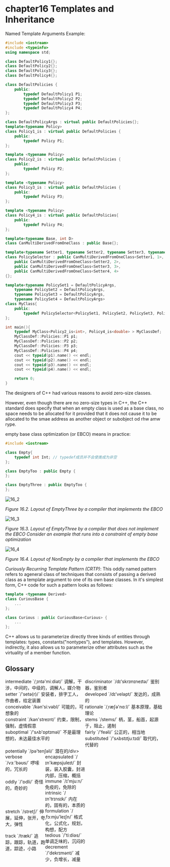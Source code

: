 # chapter16 Templates and Inheritance



Named Template Arguments Example:

```c++
#include <iostream>
#include <typeinfo>
using namespace std;

class DefaultPolicy1{};
class DefaultPolicy2{};
class DefaultPolicy3{};
class DefaultPolicy4{};

class DefaultPolicies {
    public:
        typedef DefaultPolicy1 P1;
        typedef DefaultPolicy2 P2;
        typedef DefaultPolicy3 P3;
        typedef DefaultPolicy4 P4;
};

class DefaultPolicyArgs : virtual public DefaultPolicies{};
template<typename Policy>
class Policy1_is : virtual public DefaultPolicies {
    public:
        typedef Policy P1;
};

template <typename Policy>
class Policy2_is : virtual public DefaultPolicies {
    public:
        typedef Policy P2;
};

template <typename Policy>
class Policy3_is : virtual public DefaultPolicies {
    public:
        typedef Policy P3;
};

template <typename Policy>
class Policy4_is : virtual public DefaultPolicies{
    public:
        typedef Policy P4;
};

template<typename Base, int D>
class CanMultiDerivedFromOneClass : public Base{};

template<typename Setter1, typename Setter2, typename Setter3, typename Setter4>
class PolicySelector : public CanMultiDerivedFromOneClass<Setter1, 1>,
    public CanMultiDerivedFromOneClass<Setter2, 2>,
    public CanMultiDerivedFromOneClass<Setter3, 3>,
    public CanMultiDerivedFromOneClass<Setter4, 4>
{};

template<typename PolicySet1 = DefaultPolicyArgs,
    typename PolicySet2 = DefaultPolicyArgs,
    typename PolicySet3 = DefaultPolicyArgs,
    typename PolicySet4 = DefaultPolicyArgs>
class MyClass{
    public:
        typedef PolicySelector<PolicySet1, PolicySet2, PolicySet3, PolicySet4> Policies;
};

int main(){
    typedef MyClass<Policy2_is<int>, Policy4_is<double> > MyClassDef;
    MyClassDef::Policies::P1 p1;
    MyClassDef::Policies::P2 p2;
    MyClassDef::Policies::P3 p3;
    MyClassDef::Policies::P4 p4;
    cout << typeid(p1).name() << endl;
    cout << typeid(p2).name() << endl;
    cout << typeid(p3).name() << endl;
    cout << typeid(p4).name() << endl;

    return 0;
}
```



The designers of C++ had various reasons to avoid zero-size classes.

However, even though there are no zero-size types in C++, the C++ standard does specify that when an empty class is used as a base class, no space needs to be allocated for it provided that it does not cause it to be allocated to the smae address as another object or subobject od rhw amw rype.

empty base class optimization (or EBCO) means in practice:

```c++
#include <iostream>

class Empty{
    typedef int Int; // typedef成员并不会使类成为非空
};

class EmptyToo : public Empty {
};

class EmptyThree : public EmptyToo {
};
```

![16_2](C:/Users/heheh/Desktop/doc/NOTE/CPP_TEMPLATES/res/16_2.png)

*Figure 16.2. Layout of EmptyThree by a compiler that implements the EBCO*

![16_3](C:/Users/heheh/Desktop/doc/NOTE/CPP_TEMPLATES/res/16_3.png)

*Figure 16.3. Layout of EmptyThree by a compiler that does not implement the EBCO Consider an example that runs into a constraint of empty base optimization*

![16_4](C:/Users/heheh/Desktop/doc/NOTE/CPP_TEMPLATES/res/16_4.png)

*Figure 16.4. Layout of NonEmpty by a compiler that implements the EBCO*

*Curiously Recurring Template Pattern (CRTP)*: This oddly named pattern refers to ageneral class of techniques that consists of passing a derived class as a template argument to one of its own base classes. In it's simplest form, C++ code for such a pattern looks as follows:

```c++
template <typename Derived>
class CuriousBase {
    ...
};

class Curious : public CuriousBase<Curious> {
    ...
};
```

C++ allows us to parameterize directly three kinds of entities through templates: types, constants("nontypes"), and templates. However, indirectly, it also allows us to parameterize other attributes such as the virtuality of a member function.



## Glossary

<div style="width: 50%; float:left;">intermediate `/ˌɪntə'miːdiət/` 调解，干涉，中间的，中级的，调解人，媒介物</div>
<div style="width: 50%; float:left;">discriminator `/dɪ'skrɪmɪneɪtə/` 鉴别器，鉴别者</div>
<div style="width: 50%; float:left;">setter `/'setə(r)/` 安装者，排字工人，作曲者，给定装置</div>
<div style="width: 50%; float:left;">developed `/dɪ'veləpt/` 发达的，成熟的</div>
<div style="width: 50%; float:left;">conceivable `/kən'siːvəbl/` 可能的，可想象的</div>
<div style="width: 50%; float:left;">rationale `/ˌræʃə'nɑːl/` 基本原理，基础理论</div>
<div style="width: 50%; float:left;">constraint `/kən'streɪnt/` 约束，限制，强制，虚情假意</div>
<div style="width: 50%; float:left;">stems `/stems/` 柄，茎，船首，起源于，阻止，遏制</div>
<div style="width: 50%; float:left;">suboptimal `/'sʌb'ɒptɪməl/` 不是最理想的，未达最佳水平的</div>
<div style="width: 50%; float:left;">fairly `/'feəli/` 公正的，相当地</div>
<div style="width: 50%; float:left;">substituted `/'sʌbstɪtjuːtɪd/` 取代的，代替的</div>
<div style="width: 50%; float:left;">potentially `/pə'tenʃəli/` 潜在的/div>
<div style="width: 50%; float:left;">verbose `/vɜː'bəʊs/` 啰嗦的，冗长的</div>
<div style="width: 50%; float:left;">encapsulated `/ɪn'kæpsjuleɪt/` 封装，装入胶囊，封进内部，压缩，概括</div>
<div style="width: 50%; float:left;">oddly `/'ɒdli/` 奇怪的，奇妙的</div>
<div style="width: 50%; float:left;">immune `/ɪ'mjuːn/` 免疫的，免除的</div>
<div style="width: 50%; float:left;">intrinsic `/ɪn'trɪnsɪk/` 内在的，固有的，本质的</div>
<div style="width: 50%; float:left;">stretch `/stretʃ/` 伸展，延伸，张开，夸大，弹性</div>
<div style="width: 50%; float:left;">formulation `/ˌfɔːmju'leɪʃn/` 格式化，公式化，规划，构想，配方</div>
<div style="width: 50%; float:left;">track `/træk/` 追踪，跟踪，轨道，跑道，踪迹，小路</div>
<div style="width: 50%; float:left;">tedious `/'tiːdiəs/` 单调乏味的，沉闷的</div>
<div style="width: 50%; float:left;">decrement `/'dekrɪmənt/` 减少，负增长，减量</div>


